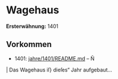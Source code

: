 # Wagehaus

**Ersterwähnung:** 1401

## Vorkommen
- 1401: [jahre/1401/README.md](../jahre/1401/README.md) – Ñ

| Das Wagehaus iſ} dieſes“ Jahr aufgebaut...
